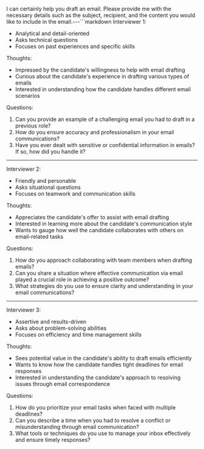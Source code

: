I can certainly help you draft an email. Please provide me with the necessary details such as the subject, recipient, and the content you would like to include in the email.---```markdown
Interviewer 1:
- Analytical and detail-oriented
- Asks technical questions
- Focuses on past experiences and specific skills

Thoughts:
- Impressed by the candidate's willingness to help with email drafting
- Curious about the candidate's experience in drafting various types of emails
- Interested in understanding how the candidate handles different email scenarios

Questions:
1. Can you provide an example of a challenging email you had to draft in a previous role?
2. How do you ensure accuracy and professionalism in your email communications?
3. Have you ever dealt with sensitive or confidential information in emails? If so, how did you handle it?

---

Interviewer 2:
- Friendly and personable
- Asks situational questions
- Focuses on teamwork and communication skills

Thoughts:
- Appreciates the candidate's offer to assist with email drafting
- Interested in learning more about the candidate's communication style
- Wants to gauge how well the candidate collaborates with others on email-related tasks

Questions:
1. How do you approach collaborating with team members when drafting emails?
2. Can you share a situation where effective communication via email played a crucial role in achieving a positive outcome?
3. What strategies do you use to ensure clarity and understanding in your email communications?

---

Interviewer 3:
- Assertive and results-driven
- Asks about problem-solving abilities
- Focuses on efficiency and time management skills

Thoughts:
- Sees potential value in the candidate's ability to draft emails efficiently
- Wants to know how the candidate handles tight deadlines for email responses
- Interested in understanding the candidate's approach to resolving issues through email correspondence

Questions:
1. How do you prioritize your email tasks when faced with multiple deadlines?
2. Can you describe a time when you had to resolve a conflict or misunderstanding through email communication?
3. What tools or techniques do you use to manage your inbox effectively and ensure timely responses?

```
